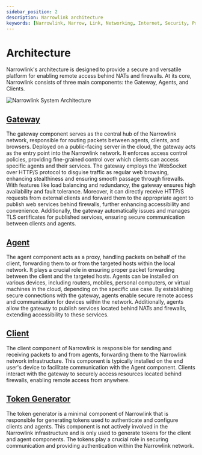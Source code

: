 ```yaml
---
sidebar_position: 2
description: Narrowlink architecture
keywords: [Narrowlink, Narrow, Link, Networking, Internet, Security, Privacy, Open Source, Self-hosted, Tutorial, How-to, Guide, Nat, Firewall, Proxy, Reverse Proxy, Tunnel]
---
```


# Architecture 

Narrowlink's architecture is designed to provide a secure and versatile platform for enabling remote access behind NATs and firewalls. At its core, Narrowlink consists of three main components: the Gateway, Agents, and Clients.

![Narrowlink System Architecture](/img/Diagram.svg)

## [Gateway]
The gateway component serves as the central hub of the Narrowlink network, responsible for routing packets between agents, clients, and browsers. Deployed on a public-facing server in the cloud, the gateway acts as the entry point into the Narrowlink network. It enforces access control policies, providing fine-grained control over which clients can access specific agents and their services. The gateway employs the WebSocket over HTTP/S protocol to disguise traffic as regular web browsing, enhancing stealthiness and ensuring smooth passage through firewalls. With features like load balancing and redundancy, the gateway ensures high availability and fault tolerance. Moreover, it can directly receive HTTP/S requests from external clients and forward them to the appropriate agent to publish web services behind firewalls, further enhancing accessibility and convenience. Additionally, the gateway automatically issues and manages TLS certificates for published services, ensuring secure communication between clients and agents.


## [Agent]
The agent component acts as a proxy, handling packets on behalf of the client, forwarding them to or from the targeted hosts within the local network. It plays a crucial role in ensuring proper packet forwarding between the client and the targeted hosts. Agents can be installed on various devices, including routers, mobiles, personal computers, or virtual machines in the cloud, depending on the specific use case. By establishing secure connections with the gateway, agents enable secure remote access and communication for devices within the network. Additionally, agents allow the gateway to publish services located behind NATs and firewalls, extending accessibility to these services.

## [Client]
The client component of Narrowlink is responsible for sending and receiving packets to and from agents, forwarding them to the Narrowlink network infrastructure. This component is typically installed on the end user's device to facilitate communication with the Agent component. Clients interact with the gateway to securely access resources located behind firewalls, enabling remote access from anywhere.


## [Token Generator]

The token generator is a minimal component of Narrowlink that is responsible for generating tokens used to authenticate and configure clients and agents. This component is not actively involved in the Narrowlink infrastructure and is only used to generate tokens for the client and agent components. The tokens play a crucial role in securing communication and providing authentication within the Narrowlink network.


[Client]: /docs/client
[Agent]: /docs/agent
[Gateway]: /docs/gateway
[Token Generator]: /docs/token-generator